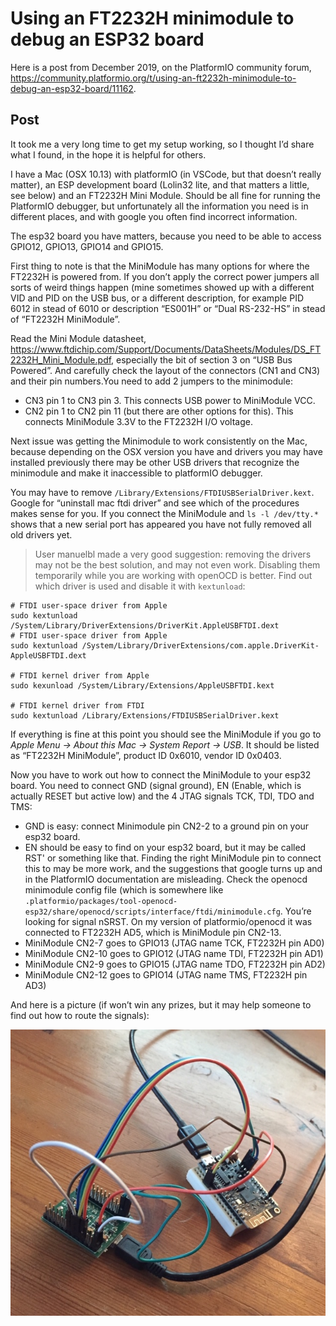 # Using an FT2232H minimodule to debug an ESP32 board

Here is a post from December 2019, on the PlatformIO community forum, <https://community.platformio.org/t/using-an-ft2232h-minimodule-to-debug-an-esp32-board/11162>.

## Post

It took me a very long time to get my setup working, so I thought I’d share what I found, in the hope it is helpful for others.

I have a Mac (OSX 10.13) with platformIO (in VSCode, but that doesn’t really matter), an ESP development board (Lolin32 lite, and that matters a little, see below) and an FT2232H Mini Module. Should be all fine for running the PlatformIO debugger, but unfortunately all the information you need is in different places, and with google you often find incorrect information.

The esp32 board you have matters, because you need to be able to access GPIO12, GPIO13, GPIO14 and GPIO15.

First thing to note is that the MiniModule has many options for where the FT2232H is powered from. If you don’t apply the correct power jumpers all sorts of weird things happen (mine sometimes showed up with a different VID and PID on the USB bus, or a different description, for example PID 6012 in stead of 6010 or description “ES001H” or “Dual RS-232-HS” in stead of “FT2232H MiniModule”.

Read the Mini Module datasheet, <https://www.ftdichip.com/Support/Documents/DataSheets/Modules/DS_FT2232H_Mini_Module.pdf>, especially the bit of section 3 on “USB Bus Powered”. And carefully check the layout of the connectors (CN1 and CN3) and their pin numbers.You need to add 2 jumpers to the minimodule:

- CN3 pin 1 to CN3 pin 3. This connects USB power to MiniModule VCC.
- CN2 pin 1 to CN2 pin 11 (but there are other options for this). This connects MiniModule 3.3V to the FT2232H I/O voltage.

Next issue was getting the Minimodule to work consistently on the Mac, because depending on the OSX version you have and drivers you may have installed previously there may be other USB drivers that recognize the minimodule and make it inaccessible to platformIO debugger.

You may have to remove `/Library/Extensions/FTDIUSBSerialDriver.kext`. Google for “uninstall mac ftdi driver” and see which of the procedures makes sense for you. If you connect the MiniModule and `ls -l /dev/tty.*` shows that a new serial port has appeared you have not fully removed all old drivers yet.

> User manuelbl made a very good suggestion: removing the drivers may not be the best solution, and may not even work. Disabling them temporarily while you are working with openOCD is better. Find out which driver is used and disable it with `kextunload`:
>

```
# FTDI user-space driver from Apple
sudo kextunload /System/Library/DriverExtensions/DriverKit.AppleUSBFTDI.dext
# FTDI user-space driver from Apple
sudo kextunload /System/Library/DriverExtensions/com.apple.DriverKit-AppleUSBFTDI.dext

# FTDI kernel driver from Apple
sudo kexunload /System/Library/Extensions/AppleUSBFTDI.kext

# FTDI kernel driver from FTDI
sudo kextunload /Library/Extensions/FTDIUSBSerialDriver.kext
```

If everything is fine at this point you should see the MiniModule if you go to _Apple Menu → About this Mac → System Report → USB_. It should be listed as “FT2232H MiniModule”, product ID 0x6010, vendor ID 0x0403.

Now you have to work out how to connect the MiniModule to your esp32 board. You need to connect GND (signal ground), EN (Enable, which is actually RESET but active low) and the 4 JTAG signals TCK, TDI, TDO and TMS:

- GND is easy: connect Minimodule pin CN2-2 to a ground pin on your esp32 board.
- EN should be easy to find on your esp32 board, but it may be called RST' or something like that. Finding the right MiniModule pin to connect this to may be more work, and the suggestions that google turns up and in the PlatformIO documentation are misleading. Check the openocd minimodule config file (which is somewhere like `.platformio/packages/tool-openocd-esp32/share/openocd/scripts/interface/ftdi/minimodule.cfg`. You’re looking for signal nSRST. On my version of platformio/openocd it was connected to FT2232H AD5, which is MiniModule pin CN2-13.
- MiniModule CN2-7 goes to GPIO13 (JTAG name TCK, FT2232H pin AD0)
- MiniModule CN2-10 goes to GPIO12 (JTAG name TDI, FT2232H pin AD1)
- MiniModule CN2-9 goes to GPIO15 (JTAG name TDO, FT2232H pin AD2)
- MiniModule CN2-12 goes to GPIO14 (JTAG name TMS, FT2232H pin AD3)

And here is a picture (if won’t win any prizes, but it may help someone to find out how to route the signals): 

![foo](minimodule-lolin.jpg)
